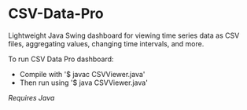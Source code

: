 # CSV-Data-Pro
Lightweight Java Swing dashboard for viewing time series data as CSV files, aggregating values, changing time intervals, and more.

To run CSV Data Pro dashboard:
- Compile with '$ javac CSVViewer.java'
- Then run using '$ java CSVViewer.java'

*Requires Java*
